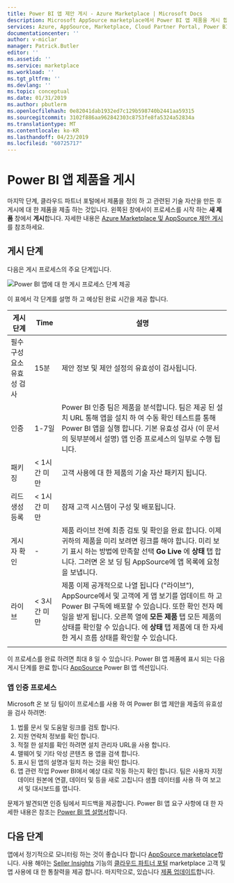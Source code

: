 ```yaml
---
title: Power BI 앱 제안 게시 - Azure Marketplace | Microsoft Docs
description: Microsoft AppSource marketplace에서 Power BI 앱 제품을 게시 합니다.
services: Azure, AppSource, Marketplace, Cloud Partner Portal, Power BI
documentationcenter: ''
author: v-miclar
manager: Patrick.Butler
editor: ''
ms.assetid: ''
ms.service: marketplace
ms.workload: ''
ms.tgt_pltfrm: ''
ms.devlang: ''
ms.topic: conceptual
ms.date: 01/31/2019
ms.author: pbutlerm
ms.openlocfilehash: 0e82041dab1932ed7c129b598740b2441aa59315
ms.sourcegitcommit: 3102f886aa962842303c8753fe8fa5324a52834a
ms.translationtype: MT
ms.contentlocale: ko-KR
ms.lasthandoff: 04/23/2019
ms.locfileid: "60725717"
---
```

# <a name="publish-a-power-bi-app-offer"></a>Power BI 앱 제품을 게시

마지막 단계, 클라우드 파트너 포털에서 제품을 정의 하 고 관련된 기술 자산을 만든 후 게시에 대 한 제품을 제출 하는 것입니다. 왼쪽된 창에서이 프로세스를 시작 하는 **새 제품** 창에서 **게시**합니다. 자세한 내용은 [Azure Marketplace 및 AppSource 제안 게시](../manage-offers/cpp-publish-offer.md)를 참조하세요.


## <a name="publishing-steps"></a>게시 단계

다음은 게시 프로세스의 주요 단계입니다.

![Power BI 앱에 대 한 게시 프로세스 단계 제공](./media/publishing-process-steps.png)

이 표에서 각 단계를 설명 하 고 예상된 완료 시간을 제공 합니다.

|   게시 단계            |   Time     |   설명                                                                  |
| --------------------         |------------| ----------------                                                               |
| 필수 구성 요소 유효성 검사       | 15분     | 제안 정보 및 제안 설정의 유효성이 검사됩니다.                            |
| 인증                | 1-7일   | Power BI 인증 팀은 제품을 분석합니다. 팀은 제공 된 설치 URL 통해 앱을 설치 하 여 수동 확인 테스트를 통해 Power BI 앱을 실행 합니다. 기본 유효성 검사 (이 문서의 뒷부분에서 설명) 앱 인증 프로세스의 일부로 수행 됩니다.         |
| 패키징                    | \< 1시간 미만  | 고객 사용에 대 한 제품의 기술 자산 패키지 됩니다.                        |
| 리드 생성 등록 | \< 1시간 미만  | 잠재 고객 시스템이 구성 및 배포됩니다.                                      |
| 게시자 확인            | \-         | 제품 라이브 전에 최종 검토 및 확인을 완료 합니다. 이제 귀하의 제품을 미리 보려면 링크를 해야 합니다. 미리 보기 표시 하는 방법에 만족할 선택 **Go Live** 에 **상태** 탭 합니다. 그러면 온 보 딩 팀 AppSource에 앱 목록에 요청을 보냅니다.    |
| 라이브                         | \< 3시간 미만 | 제품 이제 공개적으로 나열 됩니다 ("라이브"), AppSource에서 및 고객에 게 앱 보기를 업데이트 하 고 Power BI 구독에 배포할 수 있습니다. 또한 확인 전자 메일을 받게 됩니다. 오른쪽 열에 **모든 제품** 탭 모든 제품의 상태를 확인할 수 있습니다. 에 **상태** 탭 제품에 대 한 자세한 게시 흐름 상태를 확인할 수 있습니다. |
|   |   |

이 프로세스를 완료 하려면 최대 8 일 수 있습니다. Power BI 앱 제품에 표시 되는 다음 게시 단계를 완료 합니다 [AppSource](https://appsource.microsoft.com/marketplace/apps?product=power-bi%20) Power BI 앱 섹션입니다.


### <a name="app-certification-process"></a>앱 인증 프로세스

Microsoft 온 보 딩 팀이이 프로세스를 사용 하 여 Power BI 앱 제안을 제출의 유효성을 검사 하려면:

1. 법률 문서 및 도움말 링크를 검토 합니다.
2. 지원 연락처 정보를 확인 합니다.
3. 적절 한 설치를 확인 하려면 설치 관리자 URL을 사용 합니다.
4. 맬웨어 및 기타 악성 콘텐츠 용 앱을 검색 합니다.
5. 표시 된 앱의 설명과 일치 하는 것을 확인 합니다.
6. 앱 관련 작업 Power BI에서 예상 대로 작동 하는지 확인 합니다. 팀은 사용자 지정 데이터 원본에 연결, 데이터 및 등을 새로 고칩니다 샘플 데이터를 사용 하 여 보고서 및 대시보드를 엽니다.

문제가 발견되면 인증 팀에서 피드백을 제공합니다.  Power BI 앱 요구 사항에 대 한 자세한 내용은 참조는 [Power BI 앱 설명서](https://go.microsoft.com/fwlink/?linkid=2028636)합니다.


## <a name="next-steps"></a>다음 단계

앱에서 정기적으로 모니터링 하는 것이 좋습니다 합니다 [AppSource marketplace](https://appsource.microsoft.com)합니다.  사용 해야는 [Seller Insights](../../cloud-partner-portal-orig/si-getting-started.md) 기능의 [클라우드 파트너 포털](https://cloudpartner.azure.com/#insights) marketplace 고객 및 앱 사용에 대 한 통찰력을 제공 합니다. 마지막으로, 있습니다 [제품 업데이트](./cpp-update-existing-offer.md)합니다.
